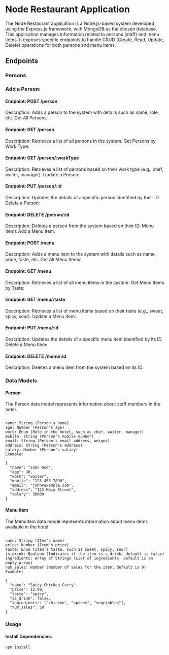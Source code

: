 # Node Restaurant Application
The Node Restaurant application is a Node.js-based system developed using the Express.js framework, with MongoDB as the chosen database. This application manages information related to persons (staff) and menu items. It exposes specific endpoints to handle CRUD (Create, Read, Update, Delete) operations for both persons and menu items.

## Endpoints
### Persons
### Add a Person:

#### Endpoint: POST /person
Description: Adds a person to the system with details such as name, role, etc.
Get All Persons:

#### Endpoint: GET /person
Description: Retrieves a list of all persons in the system.
Get Persons by Work Type:

#### Endpoint: GET /person/:workType
Description: Retrieves a list of persons based on their work type (e.g., chef, waiter, manager).
Update a Person:

#### Endpoint: PUT /person/:id
Description: Updates the details of a specific person identified by their ID.
Delete a Person:

#### Endpoint: DELETE /person/:id
Description: Deletes a person from the system based on their ID.
Menu Items
Add a Menu Item:

#### Endpoint: POST /menu
Description: Adds a menu item to the system with details such as name, price, taste, etc.
Get All Menu Items:

#### Endpoint: GET /menu
Description: Retrieves a list of all menu items in the system.
Get Menu Items by Taste:

#### Endpoint: GET /menu/:taste
Description: Retrieves a list of menu items based on their taste (e.g., sweet, spicy, sour).
Update a Menu Item:

#### Endpoint: PUT /menu/:id
Description: Updates the details of a specific menu item identified by its ID.
Delete a Menu Item:

#### Endpoint: DELETE /menu/:id
Description: Deletes a menu item from the system based on its ID.

### Data Models
#### Person
The Person data model represents information about staff members in the hotel.

```Fields:

name: String (Person's name)
age: Number (Person's age)
work: Enum (Role in the hotel, such as chef, waiter, manager)
mobile: String (Person's mobile number)
email: String (Person's email address, unique)
address: String (Person's address)
salary: Number (Person's salary)
Example:

{
  "name": "John Doe",
  "age": 30,
  "work": "waiter",
  "mobile": "123-456-7890",
  "email": "john@example.com",
  "address": "123 Main Street",
  "salary": 30000
}
```
#### Menu Item
The MenuItem data model represents information about menu items available in the hotel.

```Fields:

name: String (Item's name)
price: Number (Item's price)
taste: Enum (Item's taste, such as sweet, spicy, sour)
is_drink: Boolean (Indicates if the item is a drink, default is false)
ingredients: Array of Strings (List of ingredients, default is an empty array)
num_sales: Number (Number of sales for the item, default is 0)
Example:

{
  "name": "Spicy Chicken Curry",
  "price": 12.99,
  "taste": "spicy",
  "is_drink": false,
  "ingredients": ["chicken", "spices", "vegetables"],
  "num_sales": 50
}
```
### Usage
#### Install Dependencies:
```npm install```
